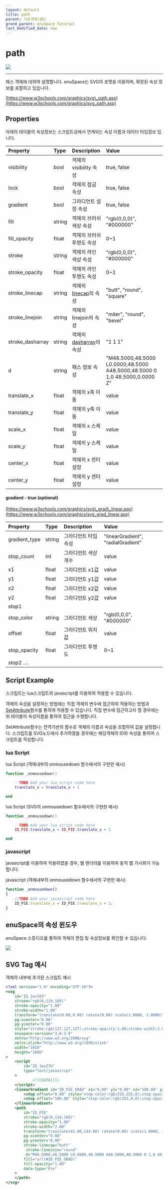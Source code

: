 ```yaml
---
layout: default
title: path
parent: 기초객체(2D)
grand_parent: enuSpace Tutorial
last_modified_date: now
---
```


# path

![](./assets/tutorial/path_image.png)

---

패스 객체에 대하여 설명합니다. enuSpace는 SVG의 포맷을 이용하며, 확장된 속성 정보를 포함하고 있습니다.

[https://www.w3schools.com/graphics/svg\_path.asp](https://www.w3schools.com/graphics/svg_path.asp)

## Properties

아래의 테이블의 속성정보는 스크립트상에서 연계되는 속성 이름과 데이터 타입정보 입니다.

| Property | Type | Description | Value |
| :--- | :--- | :--- | :--- |
| visibility | bool | 객체의 visibility 속성 | true, false |
| lock | bool | 객체의 잠금 속성 | true, false |
| gradient | bool | 그라디언트 설정 속성 | true, false |
| fill | string | 객체의 브러쉬 색상 속성 | "rgb\(0,0,0\)", "\#000000" |
| fill\_opacity | float | 객체의 브러쉬 투명도 속성 | 0~1 |
| stroke | string | 객체의 라인 색상 속성 | "rgb\(0,0,0\)", "\#000000" |
| stroke\_opacity | float | 객체의 라인 투명도 속성 | 0~1 |
| stroke\_linecap | string | 객체의 [linecap](https://www.w3schools.com/graphics/svg_stroking.asp)의 속성 | "butt", "round", "square" |
| stroke\_linejoin | string | 객체의 linejoin의 속성 | "miter", "round", "bevel" |
| stroke\_dasharray | string | 객체의 [dasharray](https://www.w3schools.com/graphics/svg_stroking.asp)의 속성 | "1 1 1" |
| d | string | 패스 정보 속성 | "M48.5000,48.5000 L0.0000,48.5000 A48.5000,48.5000 0 1,0 48.5000,0.0000 Z" |
| translate\_x | float | 객체의 x축 이동 | value |
| translate\_y | float | 객체의 y축 이동 | value |
| scale\_x | float | 객체의 x 스케일 | value |
| scale\_y | float | 객체의 y 스케일 | value |
| center\_x | float | 객체의 x 센터 설정 | value |
| center\_y | float | 객체의 y 센터 설정 | value |

#### gradient - true \(optional\)

[https://www.w3schools.com/graphics/svg\_grad\_linear.asp](https://www.w3schools.com/graphics/svg_grad_linear.asp)

| Property | Type | Description | Value |
| :--- | :--- | :--- | :--- |
| gradient\_type | string | 그라디언트 타입 속성 | "linearGradient", "radialGradient" |
| stop\_count | int | 그라디언트 색상 개수 | value |
| x1 | float | 그라디언트 x1값 | value |
| y1 | float | 그라디언트 y1값 | value |
| x2 | float | 그라디언트 x2값 | value |
| y2 | float | 그라디언트 y2값 | value |
| stop1 |  |  |  |
| stop\_color | string | 그라디언트 색상 | "rgb\(0,0,0", "\#000000" |
| offset | float | 그라디언트 위치 값 | value |
| stop\_opacity | float | 그라디언트 투명도 | 0~1 |
| stop2   .... |  |  |  |

## Script Example

스크립트는 lua스크립트와 javascript를 이용하여 적용할 수 있습니다.

객체의 속성을 설정하는 방법에는 직접 객체의 변수에 접근하여 적용하는 방법과 [SetAttribute](/ScriptAPI/SetAttribute.html)함수를 통하여 적용할 수 있습니다. 직접 변수에 접근하고자 할 경우에는 위 테이블의 속성이름을 통하여 접근을 수행합니다.

SetAttribute함수는 전역기반의 함수로 객체의 이름과 속성을 조합하여 값을 설정합니다. 스크립트를 SVG노드에서 추가하였을 경우에는 해당객체의 ID와 속성을 통하여 스크립트를 작성합니다.

### lua Script

lua Script \(객체내부의 onmousedown 함수에서의 구현한 예시\)

```lua
function _onmousedown()

    --TODO Add your lua script code here
    translate_x = translate_x + 1

end
```

lua Script \(SVG의 onmousedown 함수에서의 구현한 예시\)

```lua
function _onmousedown()

    --TODO Add your lua script code here
    ID_PIE.translate_x = ID_PIE.translate_x + 1       

end
```

### javascript

javascript를 이용하여 적용하였을 경우, 웹 랜더러를 이용하여 동적 웹 가시화가 가능합니다.

javascript \(객체내부의 onmousedown 함수에서의 구현한 예시\)

```js
function _onmousedown()
{    
    //TODO Add your javascript code here
    ID_PIE.translate_x = ID_PIE.translate_x + 1;
}
```

## enuSpace의 속성 윈도우

enuSpace 스튜디오를 통하여 객체의 편집 및 속성정보를 확인할 수 있습니다.

![](./assets/tutorial/path_property.png)

## SVG Tag 예시

객체의 내부에 추가된 스크립트 예시

```xml
<?xml version="1.0" encoding="UTF-16"?>
<svg
    id="ID_1evI63"
    stroke="rgb(0,119,189)"
    stroke-opacity="1.00"
    stroke-width="1.00"
    transform="translate(0.00,0.00) rotate(0.00) scale(1.0000, 1.0000)"
    pg-xcenter="0.00"
    pg-ycenter="0.00"
    style="stroke:rgb(127,127,127);stroke-opacity:1.00;stroke-width:2.00;stroke-dasharray:1,1,1;"
    enuspace-version="3.0.3.0"
    xmlns="http://www.w3.org/2000/svg"
    xmlns:xlink="http://www.w3.org/1999/xlink"
    width="1920"
    height="1080"
>
    <script
        id="ID_1evZ7U"
        type="text/javascript"
    >
            <![CDATA[]]>
    </script>
    <linearGradient id="ID_PIE_GRAD" x1="0.00" y1="0.00" x2="100.00" y2="100.00">
        <stop offset="0.00" style="stop-color:rgb(255,255,0);stop-opacity:1.00"/>
        <stop offset="100.00" style="stop-color:rgb(255,0,0);stop-opacity:1.00"/>
    </linearGradient>
    <path
        id="ID_PIE"
        stroke="rgb(0,119,189)"
        stroke-opacity="1.00"
        stroke-width="2.00"
        transform="translate(41.00,144.00) rotate(0.00) scale(1.0000, 1.0000)"
        pg-xcenter="0.00"
        pg-ycenter="0.00"
        stroke-linecap="butt"
         stroke-linejoin="round"
         d="M48.5000,48.5000 L0.0000,48.5000 A48.5000,48.5000 0 1,0 48.5000,0.0000 Z"
        fill="url(#ID_PIE_GRAD)"
        fill-opacity="1.00"
        data-type="Pie"
    >
    </path>
</svg>
```

## 



